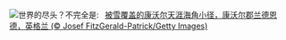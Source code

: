 ![](https://www.bing.com/th?id=OHR.CornwallSnow_ZH-CN8407245245_UHD.jpg&w=1000)世界的尽头？不完全是:&nbsp;&ensp;[被雪覆盖的康沃尔天涯海角小径，康沃尔郡兰德恩德，英格兰 (© Josef FitzGerald-Patrick/Getty Images)](https://www.bing.com/th?id=OHR.CornwallSnow_ZH-CN8407245245_UHD.jpg)
<br><br/>
